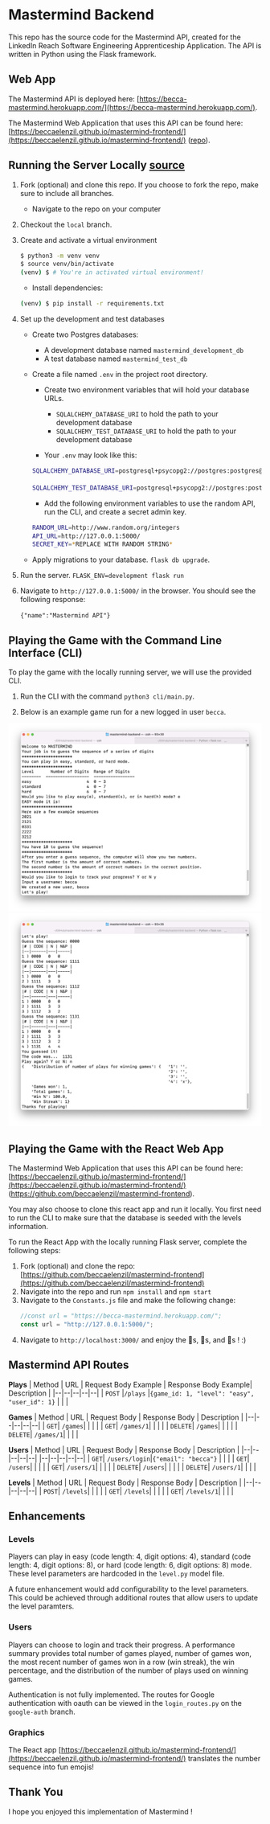 # Mastermind Backend

This repo has the source code for the Mastermind API, created for the LinkedIn Reach Software Engineering Apprenticeship Application. The API is written in Python using the Flask framework.

## Web App

The Mastermind API is deployed here: [https://becca-mastermind.herokuapp.com/](https://becca-mastermind.herokuapp.com/). 

The Mastermind Web Application that uses this API can be found here: [https://beccaelenzil.github.io/mastermind-frontend/](https://beccaelenzil.github.io/mastermind-frontend/) ([repo](https://github.com/beccaelenzil/mastermind-frontend)).


## Running the Server Locally [source](https://github.com/AdaGold/retro-video-store/blob/master/ada-project-docs/setup.md)

1. Fork (optional) and clone this repo. If you choose to fork the repo, make sure to include all branches.
    - Navigate to the repo on your computer
1. Checkout the `local` branch.
1. Create and activate a virtual environment
    
    ```bash
    $ python3 -m venv venv
    $ source venv/bin/activate
    (venv) $ # You're in activated virtual environment!
    ```
    - Install dependencies:
    ```bash
    (venv) $ pip install -r requirements.txt
    ```
1. Set up the development and test databases
    - Create two Postgres databases:
        - A development database named `mastermind_development_db`
        - A test database named `mastermind_test_db`

    - Create a file named `.env` in the project root directory.

        - Create two environment variables that will hold your database URLs.

            - `SQLALCHEMY_DATABASE_URI` to hold the path to your development database
            - `SQLALCHEMY_TEST_DATABASE_URI` to hold the path to your development database

        - Your `.env` may look like this:

        ```bash
        SQLALCHEMY_DATABASE_URI=postgresql+psycopg2://postgres:postgres@localhost:5432/mastermind_development_db

        SQLALCHEMY_TEST_DATABASE_URI=postgresql+psycopg2://postgres:postgres@localhost:5432/mastermind_test_db
        ```

        - Add the following environment variables to use the random API, run the CLI, and create a secret admin key.
        
        ```bash
        RANDOM_URL=http://www.random.org/integers
        API_URL=http://127.0.0.1:5000/
        SECRET_KEY=*REPLACE WITH RANDOM STRING*
        ```

    - Apply migrations to your database.
        `flask db upgrade`.

1. Run the server.
    `FLASK_ENV=development flask run`

1. Navigate to `http://127.0.0.1:5000/` in the browser. You should see the following response:

    ```{"name":"Mastermind API"}```

## Playing the Game with the Command Line Interface (CLI)

To play the game with the locally running server, we will use the provided CLI.

1. Run the CLI with the command `python3 cli/main.py`.

1. Below is an example game run for a new logged in user `becca`.

![CLI Game Instructions](./project-docs/cli1.png)
![CLI Game Play](./project-docs/cli2.png)

## Playing the Game with the React Web App

The Mastermind Web Application that uses this API can be found here: [https://beccaelenzil.github.io/mastermind-frontend/](https://beccaelenzil.github.io/mastermind-frontend/) (https://github.com/beccaelenzil/mastermind-frontend).

You may also choose to clone this react app and run it locally. You first need to run the CLI to make sure that the database is seeded with the levels information.

To run the React App with the locally running Flask server, complete the following steps:

1. Fork (optional) and clone the repo: [https://github.com/beccaelenzil/mastermind-frontend](https://github.com/beccaelenzil/mastermind-frontend)
1. Navigate into the repo and run `npm install` and `npm start`
1. Navigate to the `Constants.js` file and make the following change:
    ```js
    //const url = "https://becca-mastermind.herokuapp.com/";
    const url = "http://127.0.0.1:5000/";
    ```
1. Navigate to `http://localhost:3000/` and enjoy the 🦄s, 💚s, and 🥳s ! :)

## Mastermind API Routes

**Plays**
| Method | URL | Request Body Example | Response Body Example| Description |
|--|--|--|--|--|
| `POST` |`/plays` |`{game_id: 1, "level": "easy", "user_id": 1}` | | |

**Games**
| Method | URL | Request Body | Response Body | Description |
|--|--|--|--|--|
| `GET`| `/games`| | | |
| `GET`| `/games/1`| | | |
| `DELETE`| `/games`| | | |
| `DELETE`| `/games/1`| | | |

**Users**
| Method | URL | Request Body | Response Body | Description |
|--|--|--|--|--|
|--|--|--|--|--|
| `GET`| `/users/login`|`{"email": "becca"}` | | |
| `GET`| `/users`| | | |
| `GET`| `/users/1`| | | |
| `DELETE`| `/users`| | | |
| `DELETE`| `/users/1`| | | |

**Levels**
| Method | URL | Request Body | Response Body | Description |
|--|--|--|--|--|
| `POST`| `/levels`| | | |
| `GET`| `/levels`| | | |
| `GET`| `/levels/1`| | | |

## Enhancements

### Levels
Players can play in easy (code length: 4, digit options: 4), standard (code length: 4, digit options: 8), or hard (code length: 6, digit options: 8) mode. These level parameters are hardcoded in the `level.py` model file. 

A future enhancement would add configurability to the level parameters. This could be achieved through additional routes that allow users to update the level paramters.

### Users

Players can choose to login and track their progress. A performance summary provides total number of games played, number of games won, the most recent number of games won in a row (win streak), the win percentage, and the distribution of the number of plays used on winning games.

Authentication is not fully implemented. The routes for Google authentication with oauth can be viewed in the `login_routes.py` on the `google-auth` branch.

### Graphics

The React app [https://beccaelenzil.github.io/mastermind-frontend/](https://beccaelenzil.github.io/mastermind-frontend/) translates the number sequence into fun emojis!

## Thank You

I hope you enjoyed this implementation of Mastermind !